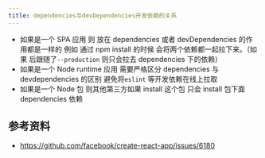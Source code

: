 ```yaml
---
title: dependencies与devDependencies开发依赖的关系
---
```


- 如果是一个 SPA 应用 则 放在 dependencies 或者 devDependencies 的作用都是一样的 例如 通过 npm install 的时候 会将两个依赖都一起拉下来。（如果 后跟随了`--production` 则只会拉去 dependencies 下的依赖）
- 如果是一个 Node runtime 应用 需要严格区分 dependencies 与 devdependencies 的区别 避免将`eslint` 等开发依赖在线上拉取
- 如果是一个 Node 包 则其他第三方如果 install 这个包 只会 install 包下面 dependencies 依赖

## 参考资料

- https://github.com/facebook/create-react-app/issues/6180
